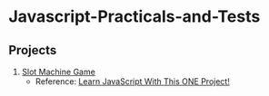 # Javascript-Practicals-and-Tests

## Projects
1. [Slot Machine Game](https://github.com/y-suraj/Javascript-Practicals-and-Tests/tree/main/Projects/Slot%20Machine%20Game)
    - Reference: [Learn JavaScript With This ONE Project!](https://youtu.be/E3XxeE7NF30)
